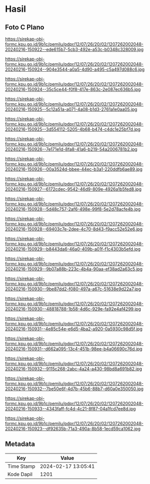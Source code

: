 # Hasil

## Foto C Plano

https://sirekap-obj-formc.kpu.go.id/9b1c/pemilu/pdpr/12/07/26/20/02/1207262002048-20240216-150922--ede615b7-5cb3-492e-a53c-b0348c328009.jpg

https://sirekap-obj-formc.kpu.go.id/9b1c/pemilu/pdpr/12/07/26/20/02/1207262002048-20240216-150924--904e3544-a0a5-4d90-a495-c5a497d088c6.jpg

https://sirekap-obj-formc.kpu.go.id/9b1c/pemilu/pdpr/12/07/26/20/02/1207262002048-20240216-150924--35c5ce44-f0f8-417e-863c-2e087ec636b5.jpg

https://sirekap-obj-formc.kpu.go.id/9b1c/pemilu/pdpr/12/07/26/20/02/1207262002048-20240216-150925--5c12a51a-a071-4a08-b1d3-2761a1e0aa05.jpg

https://sirekap-obj-formc.kpu.go.id/9b1c/pemilu/pdpr/12/07/26/20/02/1207262002048-20240216-150925--3d554112-5205-4b68-b474-c4dc1e25bf7d.jpg

https://sirekap-obj-formc.kpu.go.id/9b1c/pemilu/pdpr/12/07/26/20/02/1207262002048-20240216-150926--7e171e1d-8fa8-41a6-b219-54a2006781b2.jpg

https://sirekap-obj-formc.kpu.go.id/9b1c/pemilu/pdpr/12/07/26/20/02/1207262002048-20240216-150926--00a3524d-bbee-44ec-b3a1-220ddfb6ae89.jpg

https://sirekap-obj-formc.kpu.go.id/9b1c/pemilu/pdpr/12/07/26/20/02/1207262002048-20240216-150927--6172cdec-9542-46d9-809e-4926a1b5fed8.jpg

https://sirekap-obj-formc.kpu.go.id/9b1c/pemilu/pdpr/12/07/26/20/02/1207262002048-20240216-150928--5d48c757-2af6-498e-99f8-5e2d78acfe4b.jpg

https://sirekap-obj-formc.kpu.go.id/9b1c/pemilu/pdpr/12/07/26/20/02/1207262002048-20240216-150928--69403c7e-2dee-4c70-8d43-f9acc52e52e6.jpg

https://sirekap-obj-formc.kpu.go.id/9b1c/pemilu/pdpr/12/07/26/20/02/1207262002048-20240216-150929--b8443da6-46a0-409b-a01f-f1c4303b5efd.jpg

https://sirekap-obj-formc.kpu.go.id/9b1c/pemilu/pdpr/12/07/26/20/02/1207262002048-20240216-150929--9b07a88b-223c-4b4a-90aa-ef38ad2a63c5.jpg

https://sirekap-obj-formc.kpu.go.id/9b1c/pemilu/pdpr/12/07/26/20/02/1207262002048-20240216-150930--9be87dd2-f080-497a-a67c-51638e9d22a7.jpg

https://sirekap-obj-formc.kpu.go.id/9b1c/pemilu/pdpr/12/07/26/20/02/1207262002048-20240216-150930--48818788-1b58-4d6c-929e-fa92e4af4299.jpg

https://sirekap-obj-formc.kpu.go.id/9b1c/pemilu/pdpr/12/07/26/20/02/1207262002048-20240216-150931--4e85c54e-e6d5-4ba2-a920-0a5930c98d5f.jpg

https://sirekap-obj-formc.kpu.go.id/9b1c/pemilu/pdpr/12/07/26/20/02/1207262002048-20240216-150931--d662a095-13c4-451b-98ee-b4a06690c76d.jpg

https://sirekap-obj-formc.kpu.go.id/9b1c/pemilu/pdpr/12/07/26/20/02/1207262002048-20240216-150932--9115c268-2abc-4a24-a430-98bd8a691b82.jpg

https://sirekap-obj-formc.kpu.go.id/9b1c/pemilu/pdpr/12/07/26/20/02/1207262002048-20240216-150932--7be50e6f-4d7b-45b6-88b7-d60a0e350050.jpg

https://sirekap-obj-formc.kpu.go.id/9b1c/pemilu/pdpr/12/07/26/20/02/1207262002048-20240216-150933--4343faff-fc4d-4c21-8f87-04a1fcd7ee8d.jpg

https://sirekap-obj-formc.kpu.go.id/9b1c/pemilu/pdpr/12/07/26/20/02/1207262002048-20240216-150923--df92635b-71a3-490a-8b58-1ecd59ca1062.jpg


## Metadata

| Key        | Value               |
| ---------- | ------------------- |
| Time Stamp | 2024-02-17 13:05:41 |
| Kode Dapil | 1201                |



